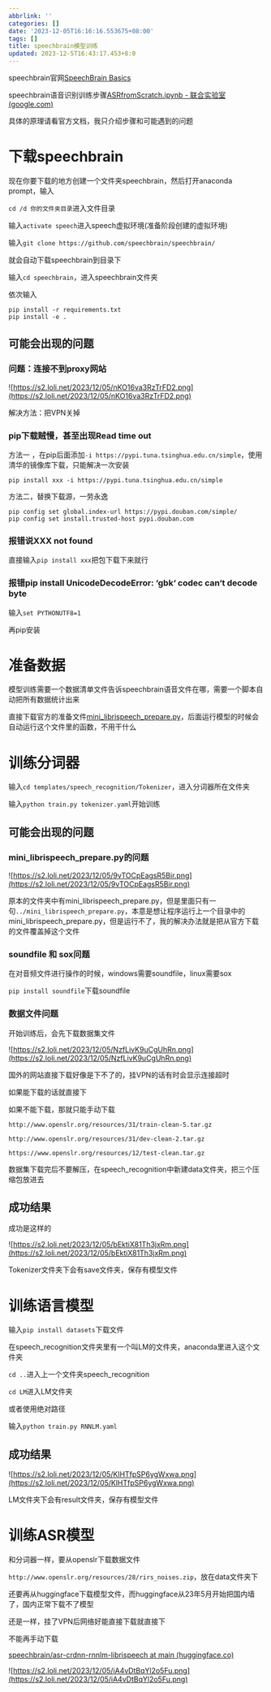 ```yaml
---
abbrlink: ''
categories: []
date: '2023-12-05T16:16:16.553675+08:00'
tags: []
title: speechbrain模型训练
updated: 2023-12-5T16:43:17.453+8:0
---
```

speechbrain官网[SpeechBrain Basics](https://speechbrain.github.io/tutorial_basics.html)

speechbrain语音识别训练步骤[ASRfromScratch.ipynb - 联合实验室 (google.com)](https://colab.research.google.com/drive/1aFgzrUv3udM_gNJNUoLaHIm78QHtxdIz?usp=sharing#scrollTo=beagAGw5t5bK)

具体的原理请看官方文档，我只介绍步骤和可能遇到的问题

# 下载speechbrain

现在你要下载的地方创建一个文件夹speechbrain，然后打开anaconda prompt，输入

`cd /d 你的文件夹目录`进入文件目录

输入`activate speech`进入speech虚拟环境(准备阶段创建的虚拟环境)

输入`git clone https://github.com/speechbrain/speechbrain/`

就会自动下载speechbrain到目录下

输入`cd speechbrain`，进入speechbrain文件夹

依次输入

```
pip install -r requirements.txt
pip install -e .
```

## 可能会出现的问题


### 问题：连接不到proxy网站

![https://s2.loli.net/2023/12/05/nKO16va3RzTrFD2.png](https://s2.loli.net/2023/12/05/nKO16va3RzTrFD2.png)

解决方法：把VPN关掉

### pip下载贼慢，甚至出现Read time out

方法一 ，在pip后面添加`-i https://pypi.tuna.tsinghua.edu.cn/simple`，使用清华的镜像库下载，只能解决一次安装

`pip install xxx -i https://pypi.tuna.tsinghua.edu.cn/simple`

方法二，替换下载源，一劳永逸

```
pip config set global.index-url https://pypi.douban.com/simple/  
pip config set install.trusted-host pypi.douban.com
```

### 报错说XXX not found

直接输入`pip install xxx`把包下载下来就行

### 报错pip install UnicodeDecodeError: ‘gbk‘ codec can‘t decode byte

输入`set PYTHONUTF8=1`

再pip安装

# 准备数据

模型训练需要一个数据清单文件告诉speechbrain语音文件在哪，需要一个脚本自动把所有数据统计出来

直接下载官方的准备文件[mini\_librispeech\_prepare.py](https://github.com/speechbrain/speechbrain/blob/develop/templates/speech_recognition/mini_librispeech_prepare.py)，后面运行模型的时候会自动运行这个文件里的函数，不用干什么


# 训练分词器

输入`cd templates/speech_recognition/Tokenizer`，进入分词器所在文件夹

输入`python train.py tokenizer.yaml`开始训练

## 可能会出现的问题

### mini_librispeech_prepare.py的问题

![https://s2.loli.net/2023/12/05/9vTOCpEagsR5Bir.png](https://s2.loli.net/2023/12/05/9vTOCpEagsR5Bir.png)

原本的文件夹中有mini_librispeech_prepare.py，但是里面只有一句`../mini_librispeech_prepare.py`，本意是想让程序运行上一个目录中的mini_librispeech_prepare.py，但是运行不了，我的解决办法就是把从官方下载的文件覆盖掉这个文件


### soundfile 和 sox问题

在对音频文件进行操作的时候，windows需要soundfile，linux需要sox

`pip install soundfile`下载soundfile


### 数据文件问题

开始训练后，会先下载数据集文件

![https://s2.loli.net/2023/12/05/NzfLivK9uCgUhRn.png](https://s2.loli.net/2023/12/05/NzfLivK9uCgUhRn.png)

国外的网站直接下载好像是下不了的，挂VPN的话有时会显示连接超时

如果能下载的话就直接下

如果不能下载，那就只能手动下载

`http://www.openslr.org/resources/31/train-clean-5.tar.gz`

`http://www.openslr.org/resources/31/dev-clean-2.tar.gz`

`https://www.openslr.org/resources/12/test-clean.tar.gz`

数据集下载完后不要解压，在speech_recognition中新建data文件夹，把三个压缩包放进去

## 成功结果

成功是这样的

![https://s2.loli.net/2023/12/05/bEktiX81Th3jxRm.png](https://s2.loli.net/2023/12/05/bEktiX81Th3jxRm.png)

Tokenizer文件夹下会有save文件夹，保存有模型文件

# 训练语言模型

输入`pip install datasets`下载文件

在speech_recognition文件夹里有一个叫LM的文件夹，anaconda里进入这个文件夹

`cd ..`进入上一个文件夹speech_recognition

`cd LM`进入LM文件夹

或者使用绝对路径

输入`python train.py RNNLM.yaml`

## 成功结果

![https://s2.loli.net/2023/12/05/KlHTfpSP6ygWxwa.png](https://s2.loli.net/2023/12/05/KlHTfpSP6ygWxwa.png)

LM文件夹下会有result文件夹，保存有模型文件

# 训练ASR模型

和分词器一样，要从openslr下载数据文件

`http://www.openslr.org/resources/28/rirs_noises.zip`，放在data文件夹下

还要再从huggingface下载模型文件，而huggingface从23年5月开始把国内墙了，国内正常下载不了模型

还是一样，挂了VPN后网络好能直接下载就直接下

不能再手动下载

[speechbrain/asr-crdnn-rnnlm-librispeech at main (huggingface.co)](https://huggingface.co/speechbrain/asr-crdnn-rnnlm-librispeech/tree/main)

![https://s2.loli.net/2023/12/05/iA4vDtBqYl2o5Fu.png](https://s2.loli.net/2023/12/05/iA4vDtBqYl2o5Fu.png)
